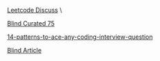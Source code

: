 
[Leetcode Discuss](https://leetcode.com/discuss/general-discussion/460599/blind-75-leetcode-questions) \

[Blind Curated 75](https://leetcode.com/list/xoqag3yj/)

[14-patterns-to-ace-any-coding-interview-question](https://hackernoon.com/14-patterns-to-ace-any-coding-interview-question-c5bb3357f6ed)

[Blind Article](https://www.teamblind.com/post/New-Year-Gift---Curated-List-of-Top-75-LeetCode-Questions-to-Save-Your-Time-OaM1orEU)